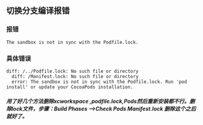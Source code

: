 ## 切换分支编译报错
### 报错
```
The sandbox is not in sync with the Podfile.lock.
```
### 具体错误
```
diff: /../Podfile.lock: No such file or directory
  diff: /Manifest.lock: No such file or directory
  error: The sandbox is not in sync with the Podfile.lock. Run 'pod install' or update your CocoaPods installation.
```
##### 用了好几个方法删除xcworkspace ,podfile.lock,Pods然后重新安装都不行。删除lock文件，步骤：Build Phases -->Check Pods Manifest.lock 删除这个之后就好了。
